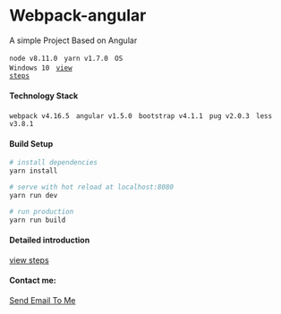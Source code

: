 # Webpack-angular

A simple Project Based on Angular

<code>node v8.11.0</code> &nbsp; <code>yarn v1.7.0</code> &nbsp; <code>OS Windows 10</code> &nbsp; <code>[view steps][1]</code>

#### Technology Stack

<code>webpack v4.16.5</code> &nbsp; <code>angular v1.5.0</code> &nbsp; <code>bootstrap v4.1.1</code> &nbsp; <code>pug v2.0.3</code> &nbsp; <code>less v3.8.1</code>

#### Build Setup

``` bash
# install dependencies
yarn install

# serve with hot reload at localhost:8080
yarn run dev

# run production
yarn run build

```

#### Detailed introduction

[view steps][1]

#### Contact me:

[Send Email To Me][2]

[1]: https://dongwanhong.github.io/BlogV2.0.0/#/articles/frontend/AngularJS/angular-dev
[2]: http://mail.qq.com/cgi-bin/qm_share?t=qm_mailme&email=zqqhoKm5pq2moI6oobajr6ei4K2how